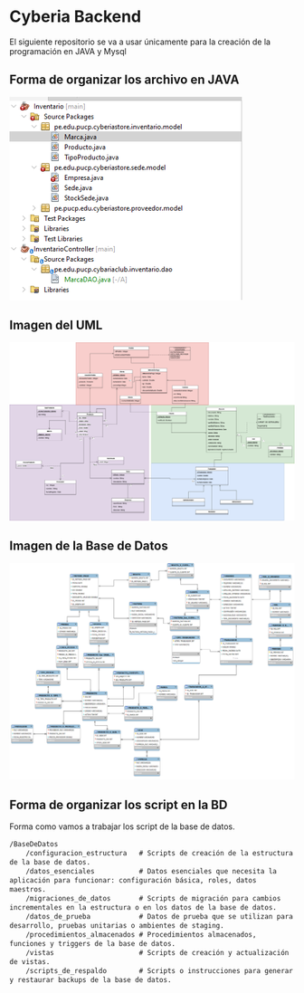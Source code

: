 # Cyberia Backend

El siguiente repositorio se va a usar únicamente para la creación de la programación en JAVA y Mysql

## Forma de organizar los archivo en JAVA

![example controller JAVA](Img/javaControllerExample.png)

## Imagen del UML

![cyberia store UML](Img/CyberiaStoreUML.png)

## Imagen de la Base de Datos

![base_de_datos_img](BaseDeDatos/Img/CyberiaStore.png)

## Forma de organizar los script en la BD

Forma como vamos a trabajar los script de la base de datos.

```
/BaseDeDatos
    /configuracion_estructura   # Scripts de creación de la estructura de la base de datos.
    /datos_esenciales           # Datos esenciales que necesita la aplicación para funcionar: configuración básica, roles, datos maestros.
    /migraciones_de_datos       # Scripts de migración para cambios incrementales en la estructura o en los datos de la base de datos.
    /datos_de_prueba            # Datos de prueba que se utilizan para desarrollo, pruebas unitarias o ambientes de staging.
    /procedimientos_almacenados # Procedimientos almacenados, funciones y triggers de la base de datos.
    /vistas                     # Scripts de creación y actualización de vistas.
    /scripts_de_respaldo        # Scripts o instrucciones para generar y restaurar backups de la base de datos.
```

## 